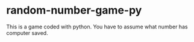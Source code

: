 # random-number-game-py
This is a game coded with python. You have to assume what number has computer saved. 

